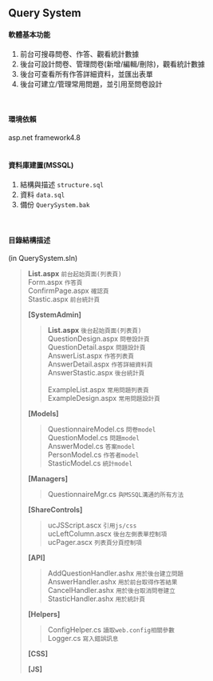Query System
-----
#### 軟體基本功能
1. 前台可搜尋問卷、作答、觀看統計數據
2. 後台可設計問卷、管理問卷(新增/編輯/刪除)，觀看統計數據
3. 後台可查看所有作答詳細資料，並匯出表單
4. 後台可建立/管理常用問題，並引用至問卷設計
</br>

#### 環境依賴
asp.net framework4.8 
</br></br>

#### 資料庫建置(MSSQL)
1. 結構與描述 `structure.sql`
2. 資料 `data.sql`
3. 備份 `QuerySystem.bak`
</br>

#### 目錄結構描述
(in QuerySystem.sln)
>**List.aspx** `前台起始頁面(列表頁)`</br>
>Form.aspx `作答頁`</br>
>ConfirmPage.aspx `確認頁`</br>
>Stastic.aspx `前台統計頁`</br>
>
>**[SystemAdmin]** 
>>**List.aspx** `後台起始頁面(列表頁)`</br>
>>QuestionDesign.aspx `問卷設計頁`</br>
>>QuestionDetail.aspx `問題設計頁`</br>
>>AnswerList.aspx `作答列表頁`</br>
>>AnswerDetail.aspx `作答詳細資料頁`</br>
>>AnswerStastic.aspx `後台統計頁`</br></br>
>>ExampleList.aspx `常用問題列表頁`</br>
>>ExampleDesign.aspx `常用問題設計頁`
>>
>**[Models]**
>>QuestionnaireModel.cs `問卷model`</br>
>>QuestionModel.cs `問題model`</br>
>>AnswerModel.cs `答案model`</br>
>>PersonModel.cs `作答者model`</br>
>>StasticModel.cs `統計model`
>>
>**[Managers]**
>>QuestionnaireMgr.cs `與MSSQL溝通的所有方法`
>>
>**[ShareControls]**
>>ucJSScript.ascx `引用js/css`</br>
>>ucLeftColumn.ascx `後台左側表單控制項`</br>
>>ucPager.ascx `列表頁分頁控制項`
>>
>**[API]**
>>AddQuestionHandler.ashx `用於後台建立問題`</br>
>>AnswerHandler.ashx `用於前台取得作答結果`</br>
>>CancelHandler.ashx `用於後台取消問卷建立`</br>
>>StasticHandler.ashx `用於統計頁`
>>
>**[Helpers]**
>>ConfigHelper.cs `讀取web.config相關參數`</br>
>>Logger.cs `寫入錯誤訊息`
>>
>**[CSS]** 
>
>**[JS]**
